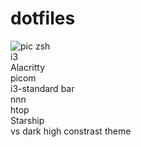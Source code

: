 
# dotfiles
![pic](https://github.com/OmerJauhar/dotfiles/assets/95120715/e817d1b8-005d-4333-a60f-4f08dd50e7f8)
zsh   
i3    
Alacritty    
picom    
i3-standard bar   
nnn     
htop        
Starship   
vs dark high constrast theme    
